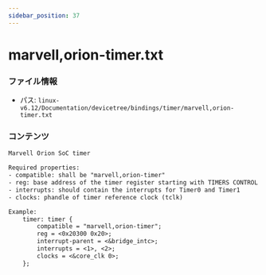 ```yaml
---
sidebar_position: 37
---
```

# marvell,orion-timer.txt

### ファイル情報

- パス: `linux-v6.12/Documentation/devicetree/bindings/timer/marvell,orion-timer.txt`

### コンテンツ

```txt
Marvell Orion SoC timer

Required properties:
- compatible: shall be "marvell,orion-timer"
- reg: base address of the timer register starting with TIMERS CONTROL register
- interrupts: should contain the interrupts for Timer0 and Timer1
- clocks: phandle of timer reference clock (tclk)

Example:
	timer: timer {
		compatible = "marvell,orion-timer";
		reg = <0x20300 0x20>;
		interrupt-parent = <&bridge_intc>;
		interrupts = <1>, <2>;
		clocks = <&core_clk 0>;
	};

```
